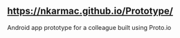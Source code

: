 ## https://nkarmac.github.io/Prototype/

Android app prototype for a colleague built using Proto.io
